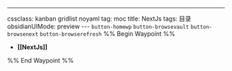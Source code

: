 ---
cssclass: kanban gridlist noyaml
tag: moc
title: NextJs
tags: 目录
obsidianUIMode: preview
--- `button-homewp`  `button-browsevault`  `button-browsenext` `button-browserefresh` 
%% Begin Waypoint %%
- **[[NextJs]]**

%% End Waypoint %%